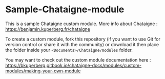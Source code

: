 # Sample-Chataigne-module
This is a sample Chataigne custom module. More info about Chataigne : https://benjamin.kuperberg.fr/chataigne

To create a custom module, fork this repository (if you want to use Git for version control or share it with the community) or download it then place the folder inside your `<Documents>/Chataigne/modules` folder.

You may want to check out the custom module documentation here : https://bkuperberg.gitbook.io/chataigne-docs/modules/custom-modules/making-your-own-module
